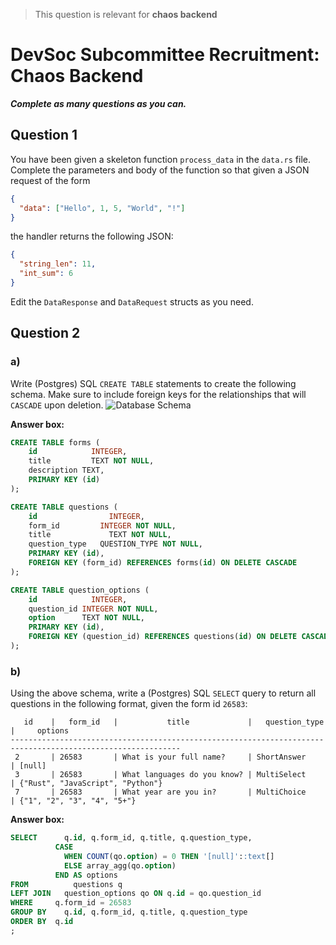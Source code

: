 > This question is relevant for **chaos backend**

# DevSoc Subcommittee Recruitment: Chaos Backend

**_Complete as many questions as you can._**

## Question 1

You have been given a skeleton function `process_data` in the `data.rs` file.
Complete the parameters and body of the function so that given a JSON request of the form

```json
{
  "data": ["Hello", 1, 5, "World", "!"]
}
```

the handler returns the following JSON:

```json
{
  "string_len": 11,
  "int_sum": 6
}
```

Edit the `DataResponse` and `DataRequest` structs as you need.

## Question 2

### a)

Write (Postgres) SQL `CREATE TABLE` statements to create the following schema.
Make sure to include foreign keys for the relationships that will `CASCADE` upon deletion.
![Database Schema](db_schema.png)

**Answer box:**

```sql
CREATE TABLE forms (
    id		      INTEGER,
    title	      TEXT NOT NULL,
    description	TEXT,
    PRIMARY KEY (id)
);

CREATE TABLE questions (
    id			      INTEGER,
    form_id		    INTEGER NOT NULL,
    title		      TEXT NOT NULL,
    question_type	QUESTION_TYPE NOT NULL,
    PRIMARY KEY (id),
    FOREIGN KEY (form_id) REFERENCES forms(id) ON DELETE CASCADE
);

CREATE TABLE question_options (
    id		      INTEGER,
    question_id	INTEGER NOT NULL,
    option	    TEXT NOT NULL,
    PRIMARY KEY (id),
    FOREIGN KEY (question_id) REFERENCES questions(id) ON DELETE CASCADE
);
```

### b)

Using the above schema, write a (Postgres) SQL `SELECT` query to return all questions in the following format, given the form id `26583`:

```
   id    |   form_id   |           title             |   question_type   |     options
------------------------------------------------------------------------------------------------------------
 2       | 26583       | What is your full name?     | ShortAnswer       | [null]
 3       | 26583       | What languages do you know? | MultiSelect       | {"Rust", "JavaScript", "Python"}
 7       | 26583       | What year are you in?       | MultiChoice       | {"1", "2", "3", "4", "5+"}
```

**Answer box:**

```sql
SELECT		q.id, q.form_id, q.title, q.question_type,
          CASE
            WHEN COUNT(qo.option) = 0 THEN '[null]'::text[]
            ELSE array_agg(qo.option)
          END AS options
FROM		  questions q
LEFT JOIN	question_options qo ON q.id = qo.question_id
WHERE     q.form_id = 26583
GROUP BY	q.id, q.form_id, q.title, q.question_type
ORDER BY  q.id
;
```
